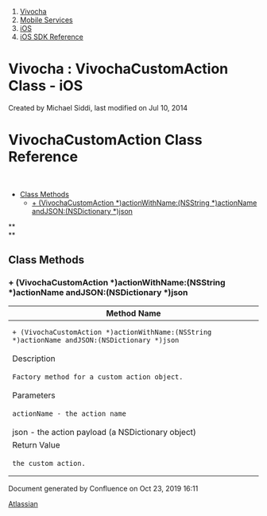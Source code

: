 1.  [Vivocha](index.html)
2.  [Mobile Services](Mobile-Services_1048602.html)
3.  [iOS](iOS_5079111.html)
4.  [iOS SDK Reference](iOS-SDK-Reference_1048693.html)

<span id="title-text"> Vivocha : VivochaCustomAction Class - iOS </span>
========================================================================

Created by <span class="author"> Michael Siddi</span>, last modified on
Jul 10, 2014

**VivochaCustomAction Class Reference**
=======================================

 

-   [Class Methods](#VivochaCustomActionClass-iOS-ClassMethods)
    -   [+ (VivochaCustomAction \*)actionWithName:(NSString
        \*)actionName andJSON:(NSDictionary
        \*)json](#VivochaCustomActionClass-iOS-+(VivochaCustomAction*)actionWithName:(NSString*)actionNameandJSON:(NSDictionary*)json)

  

**  
**

**Class Methods**
-----------------

### + (VivochaCustomAction \*)actionWithName:(NSString \*)actionName andJSON:(NSDictionary \*)json

<table>
<colgroup>
<col style="width: 100%" />
</colgroup>
<thead>
<tr class="header">
<th>Method Name</th>
</tr>
</thead>
<tbody>
<tr class="odd">
<td><pre class="p2"><code>+ (VivochaCustomAction *)actionWithName:(NSString *)actionName andJSON:(NSDictionary *)json</code></pre></td>
</tr>
<tr class="even">
<td>Description</td>
</tr>
<tr class="odd">
<td><pre class="p2"><code>Factory method for a custom action object.</code></pre></td>
</tr>
<tr class="even">
<td>Parameters</td>
</tr>
<tr class="odd">
<td><pre><code>actionName - the action name</code></pre></td>
</tr>
<tr class="even">
<td>json - the action payload (a NSDictionary object)</td>
</tr>
<tr class="odd">
<td>Return Value</td>
</tr>
<tr class="even">
<td><pre><code>the custom action.</code></pre></td>
</tr>
</tbody>
</table>

Document generated by Confluence on Oct 23, 2019 16:11

[Atlassian](http://www.atlassian.com/)
